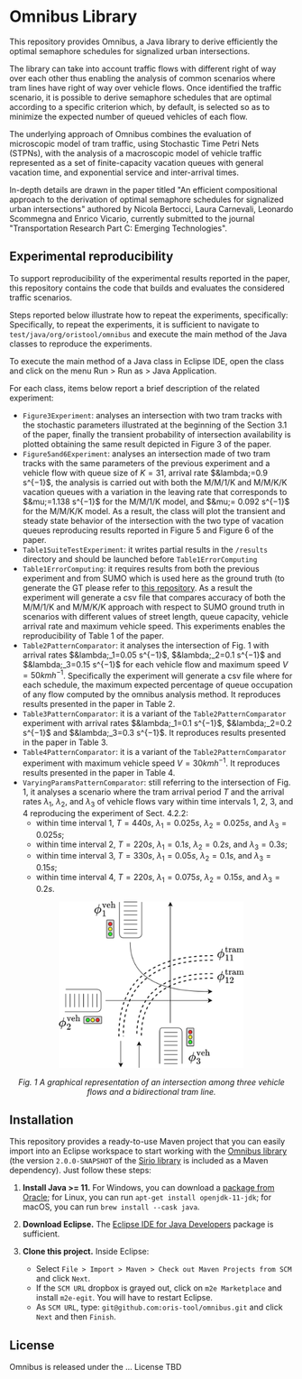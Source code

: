 # Omnibus Library

This repository provides Omnibus, a Java library to derive efficiently the optimal semaphore schedules for signalized urban intersections.

The library can take into account traffic flows with different right of way over each other thus enabling the analysis of common scenarios where tram lines
have right of way over vehicle flows.
Once identified the traffic scenario, it is possible to derive semaphore schedules that are optimal according to a specific criterion which, by default, 
is selected so as to minimize the expected number of queued vehicles of each flow. 

The underlying approach of Omnibus combines the evaluation of microscopic model of tram traffic, using Stochastic Time Petri Nets (STPNs), 
with the analysis of a macroscopic model of vehicle traffic represented as a set of finite-capacity vacation queues with general vacation time,
and exponential service and inter-arrival times.

In-depth details are drawn in the paper titled "An efficient compositional approach to the derivation of optimal semaphore schedules for signalized urban intersections" 
authored by Nicola Bertocci, Laura Carnevali, Leonardo Scommegna and Enrico Vicario, currently submitted to the journal "Transportation Research Part C: Emerging Technologies". 

## Experimental reproducibility

To support reproducibility of the experimental results reported in the paper, this repository contains the code that builds and evaluates the considered traffic scenarios.

Steps reported below illustrate how to repeat the experiments, specifically:
Specifically, to repeat the experiments, it is sufficient to navigate to `test/java/org/oristool/omnibus` and execute the main method of the Java classes to reproduce the experiments.

To execute the main method of a Java class in Eclipse IDE, open the class and click on the menu Run > Run as > Java Application.

For each class, items below report a brief description of the related experiment:
- `Figure3Experiment`: analyses an intersection with two tram tracks with the stochastic parameters illustrated at the beginning of the Section 3.1 of the paper, finally the transient probability of intersection availability is plotted obtaining the same result depicted in Figure 3 of the paper.
- `Figure5and6Experiment`:  analyses an intersection made of two tram tracks with the same parameters of the previous experiment and a vehicle flow with queue size of $K=31$, arrival rate $&lambda;=0.9 s^{−1}$, the analysis is carried out with both the M/M/1/K and M/M/K/K vacation queues with a variation in the leaving rate that corresponds to $&mu;=1.138 s^{−1}$ for the M/M/1/K model, and $&mu;= 0.092 s^{−1}$ for the M/M/K/K model. As a result, the class will plot the transient and steady state behavior of the intersection with the two type of vacation queues reproducing results reported in Figure 5 and Figure 6 of the paper.
- `Table1SuiteTestExperiment`: it writes partial results in the `/results` directory and should be launched before `Table1ErrorComputing`
- `Table1ErrorComputing`: it requires results from both the previous experiment and from SUMO which is used here as the ground truth (to generate the GT please refer to [this repository](https://github.com/). As a result the experiment will generate a csv file that compares accuracy of both the M/M/1/K and M/M/K/K approach with respect to SUMO ground truth in scenarios with different values of street length, queue capacity, vehicle arrival rate and maximum vehicle speed. This experiments enables the reproducibility of Table 1 of the paper.
- `Table2PatternComparator`: it analyses the intersection of Fig. 1 with arrival rates $&lambda;_1=0.05 s^{−1}$, $&lambda;_2=0.1 s^{−1}$ and $&lambda;_3=0.15 s^{−1}$ for each vehicle flow and maximum speed $V = 50 km h^{-1}$. Specifically the experiment will generate a csv file where for each schedule, the maximum expected percentage of queue occupation of any flow computed by the omnibus analysis method. It reproduces results presented in the paper in Table 2.
- `Table3PatternComparator`: it is a variant of the `Table2PatternComparator` experiment with arrival rates $&lambda;_1=0.1 s^{−1}$, $&lambda;_2=0.2 s^{−1}$ and $&lambda;_3=0.3 s^{−1}$. It reproduces results presented in the paper in Table 3.
- `Table4PatternComparator`: it is a variant of the `Table2PatternComparator` experiment with maximum vehicle speed $V = 30 km h^{-1}$. It reproduces results presented in the paper in Table 4.
- `VaryingParamsPatternComparator`: still referring to the intersection of Fig. 1, it analyses a scenario where the tram arrival period $T$ and the arrival rates $\lambda_1$, $\lambda_2$, and $\lambda_3$ of vehicle flows vary within time intervals 1, 2, 3, and 4 reproducing the experiment of Sect. $4.2.2$:
    - within time interval 1, $T=440 s$, $\lambda_1=0.025 s$, $\lambda_2= 0.025 s$, and $\lambda_3= 0.025 s$;
    - within time interval 2, $T=220 s$, $\lambda_1=0.1 s$, $\lambda_2=0.2 s$, and $\lambda_3=0.3 s$;
    - within time interval 3, $T=330 s$, $\lambda_1=0.05 s$, $\lambda_2=0.1 s$, and $\lambda_3=0.15 s$;
    - within time interval 4, $T=220 s$, $\lambda_1=0.075 s$, $\lambda_2=0.15 s$, and $\lambda_3=0.2 s$.
  
<p align="center">
  <img src="imgs/threeFlows.png?raw=true" style="width:65%">
  <p align="center">
  <em>Fig. 1 A graphical representation of an intersection among three vehicle flows and a bidirectional tram line. </em>
    </p>
</p>

## Installation

This repository provides a ready-to-use Maven project that you can easily import into an Eclipse workspace to start working with the [Omnibus library](https://github.com/oris-tool/omnibus/) (the version `2.0.0-SNAPSHOT` of the [Sirio library](https://github.com/oris-tool/sirio) is included as a Maven dependency). Just follow these steps:

1. **Install Java >= 11.** For Windows, you can download a [package from Oracle](https://www.oracle.com/java/technologies/downloads/#java11); for Linux, you can run `apt-get install openjdk-11-jdk`; for macOS, you can run `brew install --cask java`. 

2. **Download Eclipse.** The [Eclipse IDE for Java Developers](http://www.eclipse.org/downloads/eclipse-packages/) package is sufficient.

3. **Clone this project.** Inside Eclipse:
   - Select `File > Import > Maven > Check out Maven Projects from SCM` and click `Next`.
   - If the `SCM URL` dropbox is grayed out, click on `m2e Marketplace` and install `m2e-egit`. You will have to restart Eclipse.
   - As `SCM URL`, type: `git@github.com:oris-tool/omnibus.git` and click `Next` and then `Finish`.

## License

Omnibus is released under the ... License TBD
